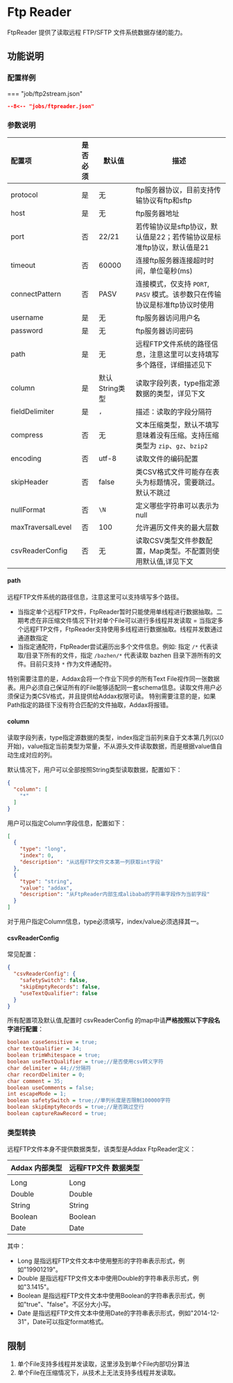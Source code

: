# Ftp Reader

FtpReader 提供了读取远程 FTP/SFTP 文件系统数据存储的能力。

## 功能说明

### 配置样例

=== "job/ftp2stream.json"

  ```json
  --8<-- "jobs/ftpreader.json"
  ```

### 参数说明

| 配置项            | 是否必须 | 默认值         | 描述                                                                   |
| :---------------- | :------: | -------------- | --------------------------------------------------------------------|
| protocol          |    是    | 无             | ftp服务器协议，目前支持传输协议有ftp和sftp                                |
| host              |    是    | 无             | ftp服务器地址                                                          |
| port              |    否    | 22/21          | 若传输协议是sftp协议，默认值是22；若传输协议是标准ftp协议，默认值是21        |
| timeout           |    否    | 60000          | 连接ftp服务器连接超时时间，单位毫秒(ms)                                  |
| connectPattern    |    否    | PASV           | 连接模式，仅支持 `PORT`, `PASV` 模式。该参数只在传输协议是标准ftp协议时使用 |
| username          |    是    | 无             | ftp服务器访问用户名                                                    |
| password          |    是    | 无             | ftp服务器访问密码                                                      |
| path              |    是    | 无             | 远程FTP文件系统的路径信息，注意这里可以支持填写多个路径，详细描述见下        |
| column            |    是    | 默认String类型 | 读取字段列表，type指定源数据的类型，详见下文                                 |
| fieldDelimiter    |    是    | `,`            | 描述：读取的字段分隔符                                                  |
| compress          |    否    | 无             | 文本压缩类型，默认不填写意味着没有压缩。支持压缩类型为 `zip`、`gz`、`bzip2`       |
| encoding          |    否    | utf-8          | 读取文件的编码配置                                                     |
| skipHeader        |    否    | false          | 类CSV格式文件可能存在表头为标题情况，需要跳过。默认不跳过                    |
| nullFormat        |    否    | `\N`           | 定义哪些字符串可以表示为null                                             |
| maxTraversalLevel |    否    | 100            | 允许遍历文件夹的最大层数                                                |
| csvReaderConfig   |    否    | 无             | 读取CSV类型文件参数配置，Map类型。不配置则使用默认值,详见下文 |

#### path

远程FTP文件系统的路径信息，注意这里可以支持填写多个路径。

- 当指定单个远程FTP文件，FtpReader暂时只能使用单线程进行数据抽取。二期考虑在非压缩文件情况下针对单个File可以进行多线程并发读取 = 当指定多个远程FTP文件，FtpReader支持使用多线程进行数据抽取。线程并发数通过通道数指定
- 当指定通配符，FtpReader尝试遍历出多个文件信息。例如: 指定 `/*` 代表读取/目录下所有的文件，指定 `/bazhen/*` 代表读取 bazhen 目录下游所有的文件。目前只支持 `*` 作为文件通配符。

特别需要注意的是，Addax会将一个作业下同步的所有Text File视作同一张数据表。用户必须自己保证所有的File能够适配同一套schema信息。读取文件用户必须保证为类CSV格式，并且提供给Addax权限可读。 特别需要注意的是，如果Path指定的路径下没有符合匹配的文件抽取，Addax将报错。

#### column

读取字段列表，type指定源数据的类型，index指定当前列来自于文本第几列(以0开始)，value指定当前类型为常量，不从源头文件读取数据，而是根据value值自动生成对应的列。

默认情况下，用户可以全部按照String类型读取数据，配置如下：

```json
{
  "column": [
    "*"
  ]
}
```

用户可以指定Column字段信息，配置如下：

```json
[
  {
    "type": "long",
    "index": 0,
    "description": "从远程FTP文件文本第一列获取int字段"
  },
  {
    "type": "string",
    "value": "addax",
    "description": "从FtpReader内部生成alibaba的字符串字段作为当前字段"
  }
]
```

对于用户指定Column信息，type必须填写，index/value必须选择其一。

#### csvReaderConfig

常见配置：

```json
{
  "csvReaderConfig": {
    "safetySwitch": false,
    "skipEmptyRecords": false,
    "useTextQualifier": false
  }
}
```

所有配置项及默认值,配置时 csvReaderConfig 的map中请**严格按照以下字段名字进行配置**：

```ini
boolean caseSensitive = true;
char textQualifier = 34;
boolean trimWhitespace = true;
boolean useTextQualifier = true;//是否使用csv转义字符
char delimiter = 44;//分隔符
char recordDelimiter = 0;
char comment = 35;
boolean useComments = false;
int escapeMode = 1;
boolean safetySwitch = true;//单列长度是否限制100000字符
boolean skipEmptyRecords = true;//是否跳过空行
boolean captureRawRecord = true;
```

### 类型转换

远程FTP文件本身不提供数据类型，该类型是Addax FtpReader定义：

| Addax 内部类型 | 远程FTP文件 数据类型 |
| -------------- | -------------------- |
|                |
| Long           | Long                 |
| Double         | Double               |
| String         | String               |
| Boolean        | Boolean              |
| Date           | Date                 |

其中：

- Long 是指远程FTP文件文本中使用整形的字符串表示形式，例如"19901219"。
- Double 是指远程FTP文件文本中使用Double的字符串表示形式，例如"3.1415"。
- Boolean 是指远程FTP文件文本中使用Boolean的字符串表示形式，例如"true"、"false"。不区分大小写。
- Date 是指远程FTP文件文本中使用Date的字符串表示形式，例如"2014-12-31"，Date可以指定format格式。

## 限制

1. 单个File支持多线程并发读取，这里涉及到单个File内部切分算法
2. 单个File在压缩情况下，从技术上无法支持多线程并发读取。
